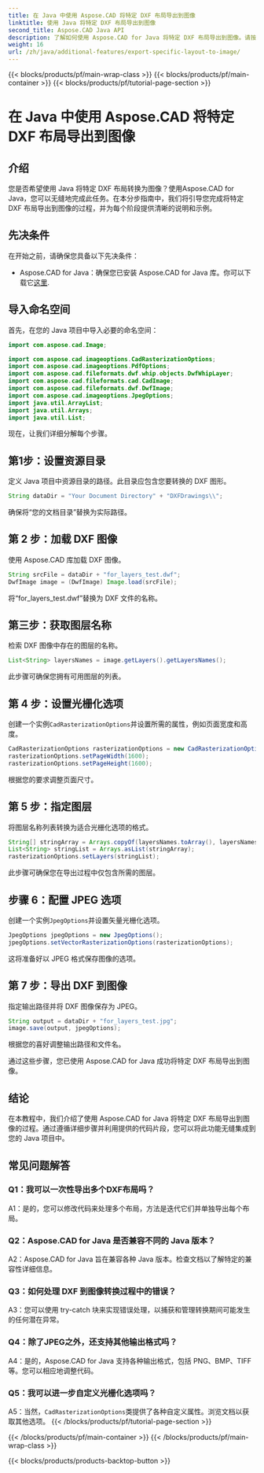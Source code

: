 ```yaml
---
title: 在 Java 中使用 Aspose.CAD 将特定 DXF 布局导出到图像
linktitle: 使用 Java 将特定 DXF 布局导出到图像
second_title: Aspose.CAD Java API
description: 了解如何使用 Aspose.CAD for Java 将特定 DXF 布局导出到图像。请按照我们的分步指南进行无缝集成。
weight: 16
url: /zh/java/additional-features/export-specific-layout-to-image/
---
```


{{< blocks/products/pf/main-wrap-class >}}
{{< blocks/products/pf/main-container >}}
{{< blocks/products/pf/tutorial-page-section >}}

# 在 Java 中使用 Aspose.CAD 将特定 DXF 布局导出到图像

## 介绍

您是否希望使用 Java 将特定 DXF 布局转换为图像？使用Aspose.CAD for Java，您可以无缝地完成此任务。在本分步指南中，我们将引导您完成将特定 DXF 布局导出到图像的过程，并为每个阶段提供清晰的说明和示例。

## 先决条件

在开始之前，请确保您具备以下先决条件：

-  Aspose.CAD for Java：确保您已安装 Aspose.CAD for Java 库。你可以下载它[这里](https://releases.aspose.com/cad/java/).

## 导入命名空间

首先，在您的 Java 项目中导入必要的命名空间：

```java
import com.aspose.cad.Image;

import com.aspose.cad.imageoptions.CadRasterizationOptions;
import com.aspose.cad.imageoptions.PdfOptions;
import com.aspose.cad.fileformats.dwf.whip.objects.DwfWhipLayer;
import com.aspose.cad.fileformats.cad.CadImage;
import com.aspose.cad.fileformats.dwf.DwfImage;
import com.aspose.cad.imageoptions.JpegOptions;
import java.util.ArrayList;
import java.util.Arrays;
import java.util.List;
```

现在，让我们详细分解每个步骤。

## 第1步：设置资源目录

定义 Java 项目中资源目录的路径。此目录应包含您要转换的 DXF 图形。

```java
String dataDir = "Your Document Directory" + "DXFDrawings\\";
```

确保将“您的文档目录”替换为实际路径。

## 第 2 步：加载 DXF 图像

使用 Aspose.CAD 库加载 DXF 图像。

```java
String srcFile = dataDir + "for_layers_test.dwf";
DwfImage image = (DwfImage) Image.load(srcFile);
```

将“for_layers_test.dwf”替换为 DXF 文件的名称。

## 第三步：获取图层名称

检索 DXF 图像中存在的图层的名称。

```java
List<String> layersNames = image.getLayers().getLayersNames();
```

此步骤可确保您拥有可用图层的列表。

## 第 4 步：设置光栅化选项

创建一个实例`CadRasterizationOptions`并设置所需的属性，例如页面宽度和高度。

```java
CadRasterizationOptions rasterizationOptions = new CadRasterizationOptions();
rasterizationOptions.setPageWidth(1600);
rasterizationOptions.setPageHeight(1600);
```

根据您的要求调整页面尺寸。

## 第 5 步：指定图层

将图层名称列表转换为适合光栅化选项的格式。

```java
String[] stringArray = Arrays.copyOf(layersNames.toArray(), layersNames.toArray().length, String[].class);
List<String> stringList = Arrays.asList(stringArray);
rasterizationOptions.setLayers(stringList);
```

此步骤可确保您在导出过程中仅包含所需的图层。

## 步骤 6：配置 JPEG 选项

创建一个实例`JpegOptions`并设置矢量光栅化选项。

```java
JpegOptions jpegOptions = new JpegOptions();
jpegOptions.setVectorRasterizationOptions(rasterizationOptions);
```

这将准备好以 JPEG 格式保存图像的选项。

## 第 7 步：导出 DXF 到图像

指定输出路径并将 DXF 图像保存为 JPEG。

```java
String output = dataDir + "for_layers_test.jpg";
image.save(output, jpegOptions);
```

根据您的喜好调整输出路径和文件名。

通过这些步骤，您已使用 Aspose.CAD for Java 成功将特定 DXF 布局导出到图像。

## 结论

在本教程中，我们介绍了使用 Aspose.CAD for Java 将特定 DXF 布局导出到图像的过程。通过遵循详细步骤并利用提供的代码片段，您可以将此功能无缝集成到您的 Java 项目中。

## 常见问题解答

### Q1：我可以一次性导出多个DXF布局吗？

A1：是的，您可以修改代码来处理多个布局，方法是迭代它们并单独导出每个布局。

### Q2：Aspose.CAD for Java 是否兼容不同的 Java 版本？

A2：Aspose.CAD for Java 旨在兼容各种 Java 版本。检查文档以了解特定的兼容性详细信息。

### Q3：如何处理 DXF 到图像转换过程中的错误？

A3：您可以使用 try-catch 块来实现错误处理，以捕获和管理转换期间可能发生的任何潜在异常。

### Q4：除了JPEG之外，还支持其他输出格式吗？

A4：是的，Aspose.CAD for Java 支持各种输出格式，包括 PNG、BMP、TIFF 等。您可以相应地调整代码。

### Q5：我可以进一步自定义光栅化选项吗？

 A5：当然，`CadRasterizationOptions`类提供了各种自定义属性。浏览文档以获取其他选项。
{{< /blocks/products/pf/tutorial-page-section >}}

{{< /blocks/products/pf/main-container >}}
{{< /blocks/products/pf/main-wrap-class >}}

{{< blocks/products/products-backtop-button >}}
